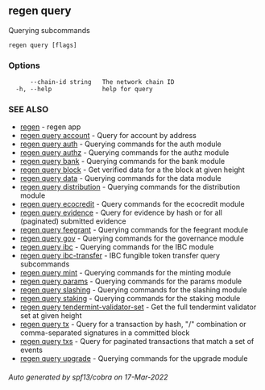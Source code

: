 ## regen query

Querying subcommands

```
regen query [flags]
```

### Options

```
      --chain-id string   The network chain ID
  -h, --help              help for query
```

### SEE ALSO

* [regen](regen.md)	 - regen app
* [regen query account](regen_query_account.md)	 - Query for account by address
* [regen query auth](regen_query_auth.md)	 - Querying commands for the auth module
* [regen query authz](regen_query_authz.md)	 - Querying commands for the authz module
* [regen query bank](regen_query_bank.md)	 - Querying commands for the bank module
* [regen query block](regen_query_block.md)	 - Get verified data for a the block at given height
* [regen query data](regen_query_data.md)	 - Querying commands for the data module
* [regen query distribution](regen_query_distribution.md)	 - Querying commands for the distribution module
* [regen query ecocredit](regen_query_ecocredit.md)	 - Query commands for the ecocredit module
* [regen query evidence](regen_query_evidence.md)	 - Query for evidence by hash or for all (paginated) submitted evidence
* [regen query feegrant](regen_query_feegrant.md)	 - Querying commands for the feegrant module
* [regen query gov](regen_query_gov.md)	 - Querying commands for the governance module
* [regen query ibc](regen_query_ibc.md)	 - Querying commands for the IBC module
* [regen query ibc-transfer](regen_query_ibc-transfer.md)	 - IBC fungible token transfer query subcommands
* [regen query mint](regen_query_mint.md)	 - Querying commands for the minting module
* [regen query params](regen_query_params.md)	 - Querying commands for the params module
* [regen query slashing](regen_query_slashing.md)	 - Querying commands for the slashing module
* [regen query staking](regen_query_staking.md)	 - Querying commands for the staking module
* [regen query tendermint-validator-set](regen_query_tendermint-validator-set.md)	 - Get the full tendermint validator set at given height
* [regen query tx](regen_query_tx.md)	 - Query for a transaction by hash, "<addr>/<seq>" combination or comma-separated signatures in a committed block
* [regen query txs](regen_query_txs.md)	 - Query for paginated transactions that match a set of events
* [regen query upgrade](regen_query_upgrade.md)	 - Querying commands for the upgrade module

###### Auto generated by spf13/cobra on 17-Mar-2022
